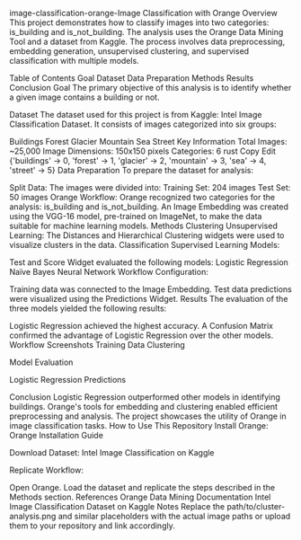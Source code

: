 image-classification-orange-Image Classification with Orange
Overview This project demonstrates how to classify images into two categories: is_building and is_not_building. The analysis uses the Orange Data Mining Tool and a dataset from Kaggle. The process involves data preprocessing, embedding generation, unsupervised clustering, and supervised classification with multiple models.

Table of Contents Goal Dataset Data Preparation Methods Results Conclusion Goal The primary objective of this analysis is to identify whether a given image contains a building or not.

Dataset The dataset used for this project is from Kaggle: Intel Image Classification Dataset. It consists of images categorized into six groups:

Buildings Forest Glacier Mountain Sea Street Key Information Total Images: ~25,000 Image Dimensions: 150x150 pixels Categories: 6 rust Copy Edit {'buildings' -> 0, 'forest' -> 1, 'glacier' -> 2, 'mountain' -> 3, 'sea' -> 4, 'street' -> 5} Data Preparation To prepare the dataset for analysis:

Split Data: The images were divided into: Training Set: 204 images Test Set: 50 images Orange Workflow: Orange recognized two categories for the analysis: is_building and is_not_building. An Image Embedding was created using the VGG-16 model, pre-trained on ImageNet, to make the data suitable for machine learning models. Methods Clustering Unsupervised Learning: The Distances and Hierarchical Clustering widgets were used to visualize clusters in the data. Classification Supervised Learning Models:

Test and Score Widget evaluated the following models: Logistic Regression Naïve Bayes Neural Network Workflow Configuration:

Training data was connected to the Image Embedding. Test data predictions were visualized using the Predictions Widget. Results The evaluation of the three models yielded the following results:

Logistic Regression achieved the highest accuracy. A Confusion Matrix confirmed the advantage of Logistic Regression over the other models. Workflow Screenshots Training Data Clustering

Model Evaluation

Logistic Regression Predictions

Conclusion Logistic Regression outperformed other models in identifying buildings. Orange's tools for embedding and clustering enabled efficient preprocessing and analysis. The project showcases the utility of Orange in image classification tasks. How to Use This Repository Install Orange: Orange Installation Guide

Download Dataset: Intel Image Classification on Kaggle

Replicate Workflow:

Open Orange. Load the dataset and replicate the steps described in the Methods section. References Orange Data Mining Documentation Intel Image Classification Dataset on Kaggle Notes Replace the path/to/cluster-analysis.png and similar placeholders with the actual image paths or upload them to your repository and link accordingly.
